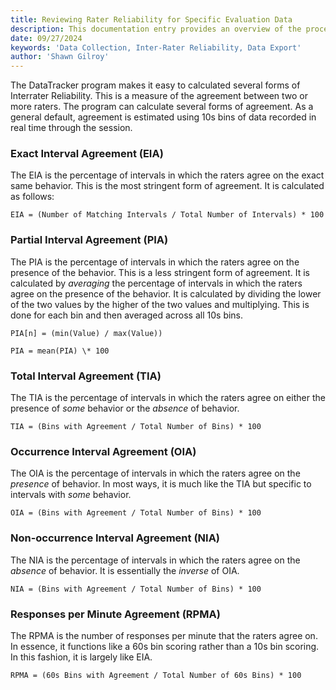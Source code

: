 ```yaml
---
title: Reviewing Rater Reliability for Specific Evaluation Data
description: This documentation entry provides an overview of the process of calculating inter-rater reliability for specific evaluation data in DataTracker, including the purpose, methods, and types of agreement calculations available.
date: 09/27/2024
keywords: 'Data Collection, Inter-Rater Reliability, Data Export'
author: 'Shawn Gilroy'
---
```


The DataTracker program makes it easy to calculated several forms of Interrater Reliability. This is a measure of the agreement between two or more raters. The program can calculate several forms of agreement. As a general default, agreement is estimated using 10s bins of data recorded in real time through the session.

### Exact Interval Agreement (EIA)

The EIA is the percentage of intervals in which the raters agree on the exact same behavior. This is the most stringent form of agreement. It is calculated as follows:

```
EIA = (Number of Matching Intervals / Total Number of Intervals) * 100
```

### Partial Interval Agreement (PIA)

The PIA is the percentage of intervals in which the raters agree on the presence of the behavior. This is a less stringent form of agreement. It is calculated by _averaging_ the percentage of intervals in which the raters agree on the presence of the behavior. It is calculated by dividing the lower of the two values by the higher of the two values and multiplying. This is done for each bin and then averaged across all 10s bins.

```
PIA[n] = (min(Value) / max(Value))

PIA = mean(PIA) \* 100
```

### Total Interval Agreement (TIA)

The TIA is the percentage of intervals in which the raters agree on either the presence of _some_ behavior or the _absence_ of behavior.

```
TIA = (Bins with Agreement / Total Number of Bins) * 100
```

### Occurrence Interval Agreement (OIA)

The OIA is the percentage of intervals in which the raters agree on the _presence_ of behavior. In most ways, it is much like the TIA but specific to intervals with _some_ behavior.

```
OIA = (Bins with Agreement / Total Number of Bins) * 100
```

### Non-occurrence Interval Agreement (NIA)

The NIA is the percentage of intervals in which the raters agree on the _absence_ of behavior. It is essentially the _inverse_ of OIA.

```
NIA = (Bins with Agreement / Total Number of Bins) * 100
```

### Responses per Minute Agreement (RPMA)

The RPMA is the number of responses per minute that the raters agree on. In essence, it functions like a 60s bin scoring rather than a 10s bin scoring. In this fashion, it is largely like EIA.

```
RPMA = (60s Bins with Agreement / Total Number of 60s Bins) * 100
```
